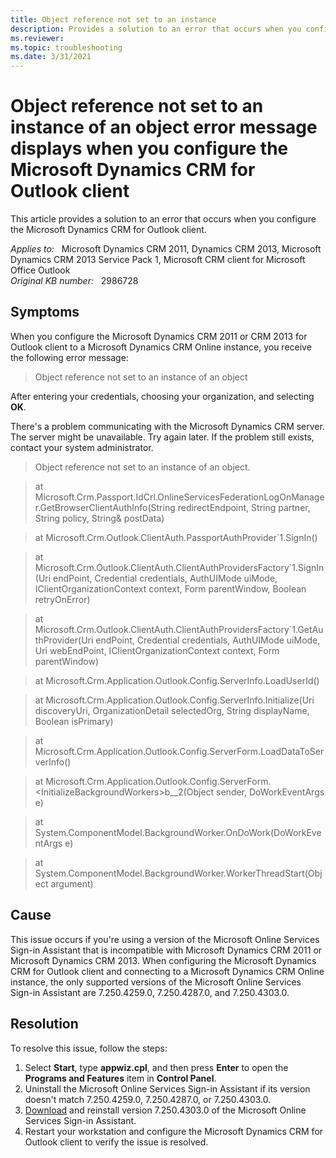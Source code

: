 ```yaml
---
title: Object reference not set to an instance
description: Provides a solution to an error that occurs when you configure the Microsoft Dynamics CRM for Outlook client.
ms.reviewer: 
ms.topic: troubleshooting
ms.date: 3/31/2021
---
```

# Object reference not set to an instance of an object error message displays when you configure the Microsoft Dynamics CRM for Outlook client

This article provides a solution to an error that occurs when you configure the Microsoft Dynamics CRM for Outlook client.

_Applies to:_ &nbsp; Microsoft Dynamics CRM 2011, Dynamics CRM 2013, Microsoft Dynamics CRM 2013 Service Pack 1, Microsoft CRM client for Microsoft Office Outlook  
_Original KB number:_ &nbsp; 2986728

## Symptoms

When you configure the Microsoft Dynamics CRM 2011 or CRM 2013 for Outlook client to a Microsoft Dynamics CRM Online instance, you receive the following error message:

> Object reference not set to an instance of an object

After entering your credentials, choosing your organization, and selecting **OK**.

There's a problem communicating with the Microsoft Dynamics CRM server. The server might be unavailable. Try again later. If the problem still exists, contact your system administrator.

> Object reference not set to an instance of an object.

> at Microsoft.Crm.Passport.IdCrl.OnlineServicesFederationLogOnManager.GetBrowserClientAuthInfo(String redirectEndpoint, String partner, String policy, String& postData)

> at Microsoft.Crm.Outlook.ClientAuth.PassportAuthProvider`1.SignIn()

> at Microsoft.Crm.Outlook.ClientAuth.ClientAuthProvidersFactory`1.SignIn(Uri endPoint, Credential credentials, AuthUIMode uiMode, IClientOrganizationContext context, Form parentWindow, Boolean retryOnError)

> at Microsoft.Crm.Outlook.ClientAuth.ClientAuthProvidersFactory`1.GetAuthProvider(Uri endPoint, Credential credentials, AuthUIMode uiMode, Uri webEndPoint, IClientOrganizationContext context, Form parentWindow)

> at Microsoft.Crm.Application.Outlook.Config.ServerInfo.LoadUserId()

> at Microsoft.Crm.Application.Outlook.Config.ServerInfo.Initialize(Uri discoveryUri, OrganizationDetail selectedOrg, String displayName, Boolean isPrimary)

> at Microsoft.Crm.Application.Outlook.Config.ServerForm.LoadDataToServerInfo()

> at Microsoft.Crm.Application.Outlook.Config.ServerForm.\<InitializeBackgroundWorkers>b__2(Object sender, DoWorkEventArgs e)

> at System.ComponentModel.BackgroundWorker.OnDoWork(DoWorkEventArgs e)

> at System.ComponentModel.BackgroundWorker.WorkerThreadStart(Object argument)

## Cause

This issue occurs if you're using a version of the Microsoft Online Services Sign-in Assistant that is incompatible with Microsoft Dynamics CRM 2011 or Microsoft Dynamics CRM 2013. When configuring the Microsoft Dynamics CRM for Outlook client and connecting to a Microsoft Dynamics CRM Online instance, the only supported versions of the Microsoft Online Services Sign-in Assistant are 7.250.4259.0, 7.250.4287.0, and 7.250.4303.0.

## Resolution

To resolve this issue, follow the steps:

1. Select **Start**, type **appwiz.cpl**, and then press **Enter** to open the **Programs and Features** item in **Control Panel**.
2. Uninstall the Microsoft Online Services Sign-in Assistant if its version doesn't match 7.250.4259.0, 7.250.4287.0, or 7.250.4303.0.
3. [Download](https://www.microsoft.com/download/details.aspx?id=28177) and reinstall version 7.250.4303.0 of the Microsoft Online Services Sign-in Assistant.
4. Restart your workstation and configure the Microsoft Dynamics CRM for Outlook client to verify the issue is resolved.
